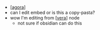 - [[agora]]
- can I edit embed or is this a copy-pasta?
- wow I'm editing from [[vera]] node
	- not sure if obsidian can do this

[//begin]: # "Autogenerated link references for markdown compatibility"
[agora]: ../../agora.md "agora"
[vera]: vera.md "vera"
[//end]: # "Autogenerated link references"